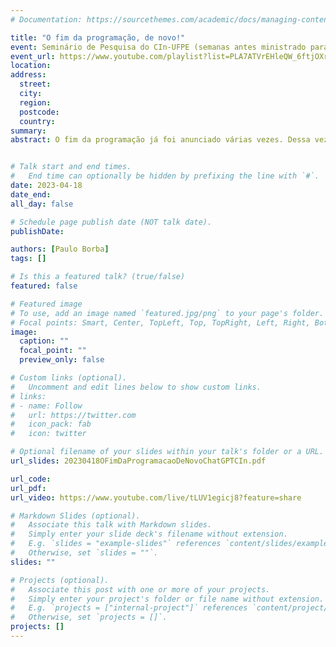 ```yaml
---
# Documentation: https://sourcethemes.com/academic/docs/managing-content/

title: "O fim da programação, de novo!"
event: Seminário de Pesquisa do CIn-UFPE (semanas antes ministrado para Motorola Mobility Brasil, e depois ministrado na UFCA, UFAL, IFPE-Belo Jardim, Rec'n'Play 2023, Secomp UFPE 2023, ERES 2024)  
event_url: https://www.youtube.com/playlist?list=PLA7ATVrEHleQW_6ftjOXrJb0ylfOdVw1x
location:
address:
  street:
  city:
  region:
  postcode:
  country:
summary:
abstract: O fim da programação já foi anunciado várias vezes. Dessa vez, o fim é sugerido pelo surgimento dos LLMs (Large Language Models) e de suas variações para código, disponibilizados através de ferramentas como ChatGPT e GitHub Copilot, que mostram significativa capacidade de gerar código a partir de descrições em linguagem natural. Nesta palestra, vamos apresentar a ideia geral dessas ferramentas, comparar com abordagens anteriores para geração de código, discutir como as mesmas podem ser usadas, e se o fim da programação está de fato próximo.


# Talk start and end times.
#   End time can optionally be hidden by prefixing the line with `#`.
date: 2023-04-18
date_end: 
all_day: false

# Schedule page publish date (NOT talk date).
publishDate: 

authors: [Paulo Borba]
tags: []

# Is this a featured talk? (true/false)
featured: false

# Featured image
# To use, add an image named `featured.jpg/png` to your page's folder. 
# Focal points: Smart, Center, TopLeft, Top, TopRight, Left, Right, BottomLeft, Bottom, BottomRight.
image:
  caption: ""
  focal_point: ""
  preview_only: false

# Custom links (optional).
#   Uncomment and edit lines below to show custom links.
# links:
# - name: Follow
#   url: https://twitter.com
#   icon_pack: fab
#   icon: twitter

# Optional filename of your slides within your talk's folder or a URL.
url_slides: 20230418OFimDaProgramacaoDeNovoChatGPTCIn.pdf

url_code:
url_pdf: 
url_video: https://www.youtube.com/live/tLUV1egicj8?feature=share

# Markdown Slides (optional).
#   Associate this talk with Markdown slides.
#   Simply enter your slide deck's filename without extension.
#   E.g. `slides = "example-slides"` references `content/slides/example-slides.md`.
#   Otherwise, set `slides = ""`.
slides: ""

# Projects (optional).
#   Associate this post with one or more of your projects.
#   Simply enter your project's folder or file name without extension.
#   E.g. `projects = ["internal-project"]` references `content/project/deep-learning/index.md`.
#   Otherwise, set `projects = []`.
projects: []
---
```

